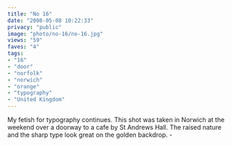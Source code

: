 ```yaml
---
title: "No 16"
date: "2008-05-08 10:22:33"
privacy: "public"
image: "photo/no-16/no-16.jpg"
views: "59"
faves: "4"
tags:
- "16"
- "door"
- "norfolk"
- "norwich"
- "orange"
- "typography"
- "United Kingdom"
---
```

My fetish for typography continues. This shot was taken in Norwich at the weekend over a doorway to a cafe by St Andrews Hall. The raised nature and the sharp type look great on the golden backdrop. - <a href="/photos/2008/05/08/no-16"></a>
